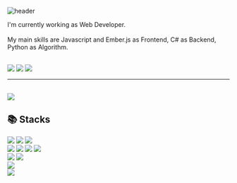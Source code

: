 <div align="left">
  
![header](https://capsule-render.vercel.app/api?type=waving&color=timeGradient&text=Welcome%20to%20Hyori's%20Github!%20&animation=twinkling&fontSize=35&fontAlignY=40&fontAlign=70&height=180)

I'm currently working as Web Developer.<br><br>
My main skills are Javascript and Ember.js as Frontend, C# as Backend, Python as Algorithm.<br><br>

  <a href="https://hyolls100.tistory.com/"><img src= "https://img.shields.io/badge/Tistory-000000?style=flat&logo=Tistory&logoColor=white"></a> 
  <a href="https://www.instagram.com/hhyolls/"><img src= "https://img.shields.io/badge/Instagram-E4405F?style=flat&logo=Instagram&logoColor=white&link=https://www.instagram.com/hhyolls"/></a>
  <a href = "mailto:hyori100@gmail.com"><img src= "https://img.shields.io/badge/Mail-EA4335?style=flat&logo=Gmail&logoColor=white"/></a>

---
<br>



<a href="s">
  <img src="https://github-readme-stats.vercel.app/api?username=hyori100&theme=transparent&include_al_commits=true&count_private=true"/>
</a>

## 📚 Stacks
<div style="display:flex; flex-direction:column; align-items:flex-start;">
  <div>
    <img src="https://img.shields.io/badge/Javascript-F7DF1E?style=for-the-badge&logo=Javascript&logoColor=black">
    <img src="https://img.shields.io/badge/ember.js-E05E27?style=for-the-badge&logo=ember.js&logoColor=white">
    <img src="https://img.shields.io/badge/vue.js-4FC08D?style=for-the-badge&logo=vue.js&logoColor=white">
  </div>
  <div>
    <img src="https://img.shields.io/badge/C%23-8032cd?style=for-the-badge&logo=Csharp&logoColor=white">
    <img src="https://img.shields.io/badge/python-3776AB?style=for-the-badge&logo=python&logoColor=white">
    <img src="https://img.shields.io/badge/java-007396?style=for-the-badge&logo=java&logoColor=white">
    <img src="https://img.shields.io/badge/c++-00599C?style=for-the-badge&logo=c%2B%2B&logoColor=white">
  </div>
  <div>
    <img src="https://img.shields.io/badge/mysql-4479A1?style=for-the-badge&logo=mysql&logoColor=white">
    <img src="https://img.shields.io/badge/mongoDB-47A248?style=for-the-badge&logo=MongoDB&logoColor=white">
  </div>
  <div>
    <img src="https://img.shields.io/badge/Android-3DDC84?style=for-the-badge&logo=android&logoColor=white">
  </div>
  <div>
    <img src="https://img.shields.io/badge/amazonaws-232F3E?style=for-the-badge&logo=amazonaws&logoColor=white">
  </div><br>
</div>


</div>

<!--
**hyori100/hyori100** is a ✨ _special_ ✨ repository because its `README.md` (this file) appears on your GitHub profile.
[![Hyori's Github stats](https://github-readme-stats.vercel.app/api?username=hyori100&include_al_commits=true&theme=transparent&hide_border=false&count_private=true)](https://github.com/hyori100/github-readme-stats)

<a href="s">
  <img src="https://github-readme-stats.vercel.app/api/top-langs/?username=hyori100&exclude_repo=hyori100.github.io&layout=compact&theme=transparent" height=200px/>
</a>


## 💬 Contact
  <a href="https://www.instagram.com/hhyolls/">
    <img src= "https://img.shields.io/badge/hhyolls-E4405F?style=flat&logo=Instagram&logoColor=white">
  </a>
  <a href = "mailto:hyori100@gmail.com">
    <img src= "https://img.shields.io/badge/hyori100@gmail.com-EA4335?style=flat&logo=Gmail&logoColor=white">
  </a>
<br>
Here are some ideas to get you started:

- 🔭 I’m currently working on 
- 🌱 I’m currently learning ...
- 👯 I’m looking to collaborate on ...
- 🤔 I’m looking for help with ...
- 💬 Ask me about ...
- 📫 How to reach me: ...
- 😄 Pronouns: ...
-->
